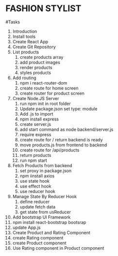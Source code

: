 # FASHION STYLIST

#Tasks

1. Introduction
2. Install tools
3. Create React App
4. Create Git Repository
5. List products
   1. create products array
   2. add product images
   3. render products
   4. styles products
6. Add routing
   1. npm i react-router-dom
   2. create route for home screen
   3. create router for product screen
7. Create Node.JS Server
   1. run npm init in root folder
   2. Update package.json set type: module
   3. Add .js to import
   4. npm install express
   5. create server.js
   6. add start command as node backend/server.js
   7. require express
   8. create route for / return backend is ready
   9. move products.js from frontend to backend
   10. create route for /api/products
   11. return products
   12. run npm start
8. Fetch Products from backend
   1. set proxy in package.json
   2. npm iinstall axios
   3. use state hook
   4. use effect hook
   5. use reducer hook
9. Manage State By Reducer Hook
   1. define reducer
   2. update fetch data
   3. get state from usReducer
10. Add bootstrap UI Framework
11. npm install react-bootstrap bootsrap
12. update App.js
13. Create Product and Rating Component
14. create Rating component
15. create Product component
16. Use Rating component in Product component
